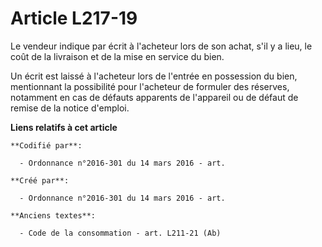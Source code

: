 # Article L217-19

Le vendeur indique par écrit à l'acheteur lors de son achat, s'il y a lieu, le coût de la livraison et de la mise en service
du bien.

Un écrit est laissé à l'acheteur lors de l'entrée en possession du bien, mentionnant la possibilité pour l'acheteur de
formuler des réserves, notamment en cas de défauts apparents de l'appareil ou de défaut de remise de la notice d'emploi.

**Liens relatifs à cet article**

	**Codifié par**:

	  - Ordonnance n°2016-301 du 14 mars 2016 - art.

	**Créé par**:

	  - Ordonnance n°2016-301 du 14 mars 2016 - art.

	**Anciens textes**:

	  - Code de la consommation - art. L211-21 (Ab)
